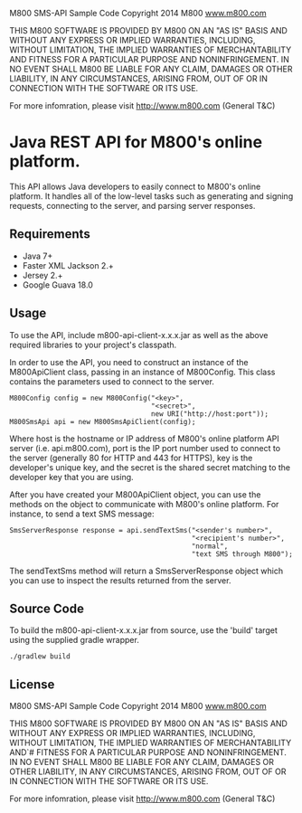 M800 SMS-API Sample Code
Copyright 2014 M800 www.m800.com


THIS M800 SOFTWARE IS PROVIDED BY M800 ON AN "AS IS" BASIS AND WITHOUT
ANY EXPRESS OR IMPLIED WARRANTIES, INCLUDING, WITHOUT LIMITATION, THE
IMPLIED WARRANTIES OF MERCHANTABILITY AND FITNESS FOR A PARTICULAR
PURPOSE AND NONINFRINGEMENT. IN NO EVENT SHALL M800 BE LIABLE FOR ANY
CLAIM, DAMAGES OR OTHER LIABILITY, IN ANY CIRCUMSTANCES, ARISING FROM,
OUT OF OR IN CONNECTION WITH THE SOFTWARE OR ITS USE.

For more infomration, please visit http://www.m800.com (General T&C)




Java REST API for M800's online platform.
=========================================

This API allows Java developers to easily connect to M800's online
platform. It handles all of the low-level tasks such as generating and
signing requests, connecting to the server, and parsing server
responses.

Requirements
------------
* Java 7+
* Faster XML Jackson 2.+
* Jersey 2.+
* Google Guava 18.0

Usage
-----
To use the API, include m800-api-client-x.x.x.jar as well as the above
required libraries to your project's classpath.

In order to use the API, you need to construct an instance of the
M800ApiClient class, passing in an instance of M800Config. This class
contains the parameters used to connect to the server.

```
M800Config config = new M800Config("<key>",
                                   "<secret>",
                                   new URI("http://host:port"));
M800SmsApi api = new M800SmsApiClient(config);
```

Where host is the hostname or IP address of M800's online platform API
server (i.e. api.m800.com), port is the IP port number used to connect
to the server (generally 80 for HTTP and 443 for HTTPS), key is the
developer's unique key, and the secret is the shared secret matching to
the developer key that you are using.

After you have created your M800ApiClient object, you can use the
methods on the object to communicate with M800's online platform. For
instance, to send a text SMS message:

```
SmsServerResponse response = api.sendTextSms("<sender's number>",
                                             "<recipient's number>",
                                             "normal",
                                             "text SMS through M800");
```

The sendTextSms method will return a SmsServerResponse object which you
can use to inspect the results returned from the server.

Source Code
-----------
To build the m800-api-client-x.x.x.jar from source, use the 'build'
target using the supplied gradle wrapper.

```
./gradlew build
```

License
-------

M800 SMS-API Sample Code
Copyright 2014 M800 www.m800.com


THIS M800 SOFTWARE IS PROVIDED BY M800 ON AN "AS IS" BASIS AND WITHOUT
ANY EXPRESS OR IMPLIED WARRANTIES, INCLUDING, WITHOUT LIMITATION, THE
IMPLIED WARRANTIES OF MERCHANTABILITY AND`# FITNESS FOR A PARTICULAR
PURPOSE AND NONINFRINGEMENT. IN NO EVENT SHALL M800 BE LIABLE FOR ANY
CLAIM, DAMAGES OR OTHER LIABILITY, IN ANY CIRCUMSTANCES, ARISING FROM,
OUT OF OR IN CONNECTION WITH THE SOFTWARE OR ITS USE.

For more infomration, please visit <http://www.m800.com> (General T&C)
